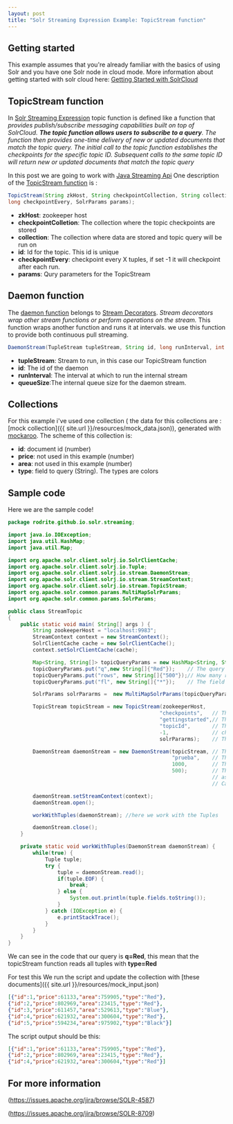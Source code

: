 ```yaml
---
layout: post
title: "Solr Streaming Expression Example: TopicStream function"
---
```


## Getting started ##
This example assumes that you're already familiar with the basics of using Solr and you have one Solr node in cloud mode.
More information about getting started with solr cloud here: [Getting Started with SolrCloud](https://cwiki.apache.org/confluence/display/solr/Getting+Started+with+SolrCloud)


## TopicStream function ##
In [Solr Streaming Expression](https://cwiki.apache.org/confluence/display/solr/Streaming+Expressions#StreamingExpressions-topic) topic function is defined like a function that *provides publish/subscribe messaging capabilities built on top of SolrCloud. **The topic function allows users to subscribe to a query**. The function then provides one-time delivery of new or updated documents that match the topic query. The initial call to the topic function establishes the checkpoints for the specific topic ID. Subsequent calls to the same topic ID will return new or updated documents that match the topic query*

In this post we are going to work with [Java Streaming Api](http://lucene.apache.org/solr/6_1_0/solr-solrj/org/apache/solr/client/solrj/io/stream/package-summary.html)
One description of the [TopicStream function](http://lucene.apache.org/solr/6_1_0/solr-solrj/org/apache/solr/client/solrj/io/stream/TopicStream.html) is :

```java
TopicStream(String zkHost, String checkpointCollection, String collection, String id,
long checkpointEvery, SolrParams params);
```
- **zkHost**: zookeeper host
- **checkpointColletion**: The collection where the topic checkpoints are stored
- **collection**: The collection where data are stored and topic query will be run on
- **id**: Id for the topic. This id is unique
- **checkpointEvery**: checkpoint every X tuples, if set -1 it will checkpoint after each run.
- **params**: Qury parameters for the TopicStream

## Daemon function ##

The [daemon function](https://cwiki.apache.org/confluence/display/solr/Streaming+Expressions#StreamingExpressions-daemon) belongs to [Stream Decorators](https://cwiki.apache.org/confluence/display/solr/Streaming+Expressions#StreamingExpressions-StreamDecorators). *Stream decorators wrap other stream functions or perform operations on the stream.*  This function wraps another function and runs it at intervals. we use this function to provide both continuous pull streaming.

```java
DaemonStream(TupleStream tupleStream, String id, long runInterval, int queueSize);
```
- **tupleStream**: Stream to run, in this case our TopicStream function
- **id**: The id of the daemon
- **runInterval**: The interval at which to run the internal stream
- **queueSize**:The internal queue size for the daemon stream.

## Collections ##

For this example i've used one collection ( the data for this collections are : [mock collection]({{ site.url }}/resources/mock_data.json)), generated with [mockaroo](https://www.mockaroo.com/).
The scheme of this collection is:

- **id**: document id (number)
- **price**: not used in this example (number)
- **area**: not used in this example (number)
- **type**: field to query (String). The types are colors

## Sample code ##
Here we are the sample code!

```java
package rodrite.github.io.solr.streaming;

import java.io.IOException;
import java.util.HashMap;
import java.util.Map;

import org.apache.solr.client.solrj.io.SolrClientCache;
import org.apache.solr.client.solrj.io.Tuple;
import org.apache.solr.client.solrj.io.stream.DaemonStream;
import org.apache.solr.client.solrj.io.stream.StreamContext;
import org.apache.solr.client.solrj.io.stream.TopicStream;
import org.apache.solr.common.params.MultiMapSolrParams;
import org.apache.solr.common.params.SolrParams;

public class StreamTopic
{
    public static void main( String[] args ) {
    	String zookeeperHost = "localhost:9983";
    	StreamContext context = new StreamContext();
  		SolrClientCache cache = new SolrClientCache();
  		context.setSolrClientCache(cache);

		Map<String, String[]> topicQueryParams = new HashMap<String, String[]>();
		topicQueryParams.put("q",new String[]{"Red"});    // The query for the topic
		topicQueryParams.put("rows", new String[]{"500"});// How many rows to fetch during each run
		topicQueryParams.put("fl", new String[]{"*"});    // The field list to return with the documents

		SolrParams solrPararms =  new MultiMapSolrParams(topicQueryParams);

		TopicStream topicStream = new TopicStream(zookeeperHost,         // Host address for the zookeeper service housing the collections
		                                         "checkpoints",   // The collection to store the topic checkpoints
		                                         "gettingstarted",// The collection to query for the topic records
		                                         "topicId",       // The id of the topic
		                                         -1,              // checkpoint every X tuples, if set -1 it will checkpoint after each run.
		                                         solrPararms);    // The query parameters for the TopicStream

		DaemonStream daemonStream = new DaemonStream(topicStream, // The underlying stream to run.
		                                             "prueba",    // The id of the daemon
		                                             1000,        // The interval at which to run the internal stream
		                                             500);        // The internal queue size for the daemon stream. Tuples will be placed in the queue
		                                                          // as they are read by the internal internal thread.
		                                                          // Calling read() on the daemon stream reads records from the internal queue.

		daemonStream.setStreamContext(context);
		daemonStream.open();

		workWithTuples(daemonStream); //here we work with the Tuples

		daemonStream.close();
    }

	private static void workWithTuples(DaemonStream daemonStream) {
		while(true) {
		    Tuple tuple;
			try {
				tuple = daemonStream.read();
			    if(tuple.EOF) {
			        break;
			    } else {
			        System.out.println(tuple.fields.toString());
			    }
			} catch (IOException e) {
				e.printStackTrace();
			}
		}
	}
}
```

We can see in the code that our query is **q=Red**, this mean that the topicStream function reads all tuples with **type=Red**

For test this We run the script and update the collection with [these documents]({{ site.url }}/resources/mock_input.json)

```json
[{"id":1,"price":61133,"area":759905,"type":"Red"},
{"id":2,"price":802969,"area":23415,"type":"Red"},
{"id":3,"price":611457,"area":529613,"type":"Blue"},
{"id":4,"price":621932,"area":300604,"type":"Red"},
{"id":5,"price":594234,"area":975902,"type":"Black"}]
```

The script output should be this:

```json
[{"id":1,"price":61133,"area":759905,"type":"Red"},
{"id":2,"price":802969,"area":23415,"type":"Red"},
{"id":4,"price":621932,"area":300604,"type":"Red"}]
```

## For more information ##

(https://issues.apache.org/jira/browse/SOLR-4587)

(https://issues.apache.org/jira/browse/SOLR-8709)
